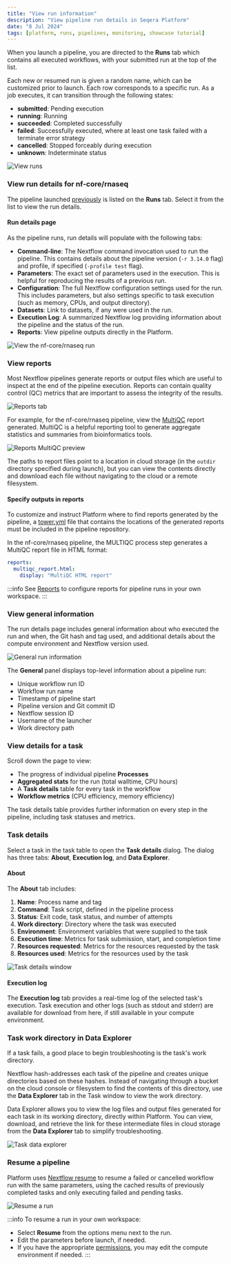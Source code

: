 ```yaml
---
title: "View run information"
description: "View pipeline run details in Seqera Platform"
date: "8 Jul 2024"
tags: [platform, runs, pipelines, monitoring, showcase tutorial]
---
```


When you launch a pipeline, you are directed to the **Runs** tab which contains all executed workflows, with your submitted run at the top of the list. 

Each new or resumed run is given a random name, which can be customized prior to launch. Each row corresponds to a specific run. As a job executes, it can transition through the following states:

- **submitted**: Pending execution
- **running**: Running
- **succeeded**: Completed successfully
- **failed**: Successfully executed, where at least one task failed with a terminate error strategy
- **cancelled**: Stopped forceably during execution
- **unknown**: Indeterminate status

![View runs](assets/sp-cloud-view-all-runs.gif)

### View run details for nf-core/rnaseq

The pipeline launched [previously](./launch-pipelines) is listed on the **Runs** tab. Select it from the list to view the run details.

#### Run details page

As the pipeline runs, run details will populate with the following tabs:

- **Command-line**: The Nextflow command invocation used to run the pipeline. This contains details about the pipeline version (`-r 3.14.0` flag) and profile, if specified (`-profile test` flag).
- **Parameters**: The exact set of parameters used in the execution. This is helpful for reproducing the results of a previous run.
- **Configuration**: The full Nextflow configuration settings used for the run. This includes parameters, but also settings specific to task execution (such as memory, CPUs, and output directory).
- **Datasets**: Link to datasets, if any were used in the run.
- **Execution Log**: A summarized Nextflow log providing information about the pipeline and the status of the run.
- **Reports**: View pipeline outputs directly in the Platform.

![View the nf-core/rnaseq run](assets/sp-cloud-run-info.gif)

### View reports

Most Nextflow pipelines generate reports or output files which are useful to inspect at the end of the pipeline execution. Reports can contain quality control (QC) metrics that are important to assess the integrity of the results.

![Reports tab](assets/reports-tab.png)

For example, for the nf-core/rnaseq pipeline, view the [MultiQC](https://docs.seqera.io/multiqc) report generated. MultiQC is a helpful reporting tool to generate aggregate statistics and summaries from bioinformatics tools.

![Reports MultiQC preview](assets/reports-preview.png)

The paths to report files point to a location in cloud storage (in the `outdir` directory specified during launch), but you can view the contents directly and download each file without navigating to the cloud or a remote filesystem.

#### Specify outputs in reports

To customize and instruct Platform where to find reports generated by the pipeline, a [tower.yml](https://github.com/nf-core/rnaseq/blob/master/tower.yml) file that contains the locations of the generated reports must be included in the pipeline repository. 

In the nf-core/rnaseq pipeline, the MULTIQC process step generates a MultiQC report file in HTML format:

```yaml
reports:
  multiqc_report.html:
    display: "MultiQC HTML report"
```

:::info
See [Reports](../../reports/overview) to configure reports for pipeline runs in your own workspace. 
:::

### View general information

The run details page includes general information about who executed the run and when, the Git hash and tag used, and additional details about the compute environment and Nextflow version used.

![General run information](assets/general-run-details.gif)

The **General** panel displays top-level information about a pipeline run:

- Unique workflow run ID
- Workflow run name
- Timestamp of pipeline start
- Pipeline version and Git commit ID
- Nextflow session ID
- Username of the launcher
- Work directory path

### View details for a task

Scroll down the page to view:

- The progress of individual pipeline **Processes**
- **Aggregated stats** for the run (total walltime, CPU hours)
- A **Task details** table for every task in the workflow
- **Workflow metrics** (CPU efficiency, memory efficiency)

The task details table provides further information on every step in the pipeline, including task statuses and metrics.

### Task details

Select a task in the task table to open the **Task details** dialog. The dialog has three tabs: **About**, **Execution log**, and **Data Explorer**.

#### About

The **About** tab includes:

1. **Name**: Process name and tag
2. **Command**: Task script, defined in the pipeline process
3. **Status**: Exit code, task status, and number of attempts
4. **Work directory**: Directory where the task was executed
5. **Environment**: Environment variables that were supplied to the task
6. **Execution time**: Metrics for task submission, start, and completion time
7. **Resources requested**: Metrics for the resources requested by the task
8. **Resources used**: Metrics for the resources used by the task

![Task details window](assets/task-details.gif)

#### Execution log

The **Execution log** tab provides a real-time log of the selected task's execution. Task execution and other logs (such as stdout and stderr) are available for download from here, if still available in your compute environment.

### Task work directory in Data Explorer

If a task fails, a good place to begin troubleshooting is the task's work directory.

Nextflow hash-addresses each task of the pipeline and creates unique directories based on these hashes. Instead of navigating through a bucket on the cloud console or filesystem to find the contents of this directory, use the **Data Explorer** tab in the Task window to view the work directory.

Data Explorer allows you to view the log files and output files generated for each task in its working directory, directly within Platform. You can view, download, and retrieve the link for these intermediate files in cloud storage from the **Data Explorer** tab to simplify troubleshooting.

![Task data explorer](assets/sp-cloud-task-data-explorer.gif)

### Resume a pipeline

Platform uses [Nextflow resume](../../launch/cache-resume) to resume a failed or cancelled workflow run with the same parameters, using the cached results of previously completed tasks and only executing failed and pending tasks.

![Resume a run](assets/sp-cloud-resume-a-run.gif)

:::info 
To resume a run in your own workspace:

- Select **Resume** from the options menu next to the run.
- Edit the parameters before launch, if needed.
- If you have the appropriate [permissions](../../orgs-and-teams/roles), you may edit the compute environment if needed.
:::
